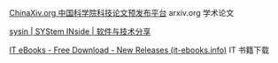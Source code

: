 [ChinaXiv.org 中国科学院科技论文预发布平台](http://www.chinaxiv.org/home.htm)
arxiv.org  学术论文


[sysin | SYStem INside | 软件与技术分享](https://sysin.org/)

[IT eBooks - Free Download - New Releases (it-ebooks.info)](https://it-ebooks.info/)
IT 书籍下载
